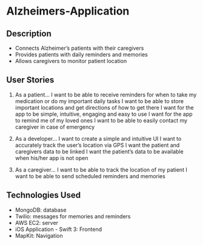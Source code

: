 # Alzheimers-Application

## Description
- Connects Alzheimer’s patients with their caregivers
- Provides patients with daily reminders and memories
- Allows caregivers to monitor patient location

## User Stories
1. As a patient...
  I want to be able to receive reminders for when to take my medication or do my important daily tasks
  I want to be able to store important locations and get directions of how to get there
  I want for the app to be simple, intuitive, engaging and easy to use
  I want for the app to remind me of my loved ones
  I want to be able to easily contact my caregiver in case of emergency

 2. As a developer…
  I want to create a simple and intuitive UI
  I want to accurately track the user’s location via GPS
  I want the patient and caregivers data to be linked
  I want the patient’s data to be available when his/her app is not open

3. As a caregiver...
  I want to be able to track the location of my patient
  I want to be able to send scheduled reminders and memories

## Technologies Used
  - MongoDB:  database
  - Twilio: messages for memories and reminders
  - AWS EC2: server
  - iOS Application - Swift 3: Frontend
  - MapKit: Navigation
